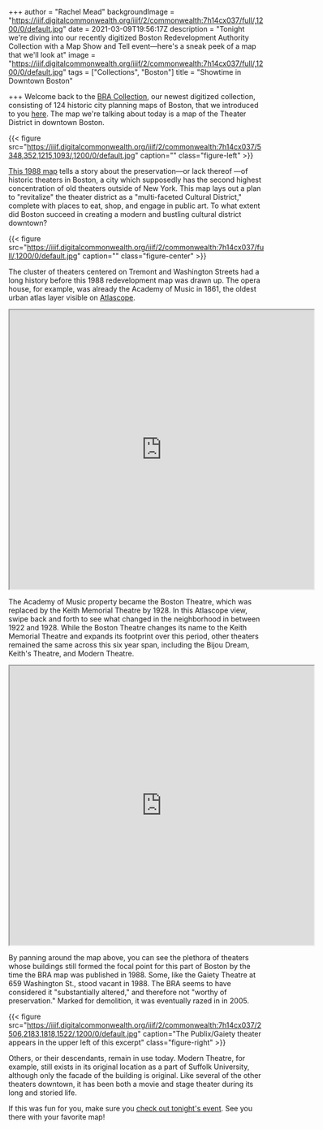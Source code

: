 +++
author = "Rachel Mead"
backgroundImage = "https://iiif.digitalcommonwealth.org/iiif/2/commonwealth:7h14cx037/full/,1200/0/default.jpg"
date = 2021-03-09T19:56:17Z
description = "Tonight we're diving into our recently digitized Boston Redevelopment Authority Collection with a Map Show and Tell event—here's a sneak peek of a map that we'll look at"
image = "https://iiif.digitalcommonwealth.org/iiif/2/commonwealth:7h14cx037/full/,1200/0/default.jpg"
tags = ["Collections", "Boston"]
title = "Showtime in Downtown Boston"

+++
Welcome back to the [BRA Collection](https://collections.leventhalmap.org/collections/commonwealth:7h14cv132), our newest digitized collection, consisting of 124 historic city planning maps of Boston, that we introduced to you [here](https://www.leventhalmap.org/articles/a-new-view-into-urban-renewal-in-boston/). The map we're talking about today is a map of the Theater District in downtown Boston.

{{< figure src="https://iiif.digitalcommonwealth.org/iiif/2/commonwealth:7h14cx037/5348,352,1215,1093/,1200/0/default.jpg" caption="" class="figure-left" >}}

[This 1988 map](https://collections.leventhalmap.org/search/commonwealth:7h14cx02z) tells a story about the preservation—or lack thereof —of historic theaters in Boston, a city which supposedly has the second highest concentration of old theaters outside of New York. This map lays out a plan to "revitalize" the theater district as a "multi-faceted Cultural District," complete with places to eat, shop, and engage in public art. To what extent did Boston succeed in creating a modern and bustling cultural district downtown?

{{< figure src="https://iiif.digitalcommonwealth.org/iiif/2/commonwealth:7h14cx037/full/,1200/0/default.jpg" caption="" class="figure-center" >}}

The cluster of theaters centered on Tremont and Washington Streets had a long history before this 1988 redevelopment map was drawn up. The opera house, for example, was already the Academy of Music in 1861, the oldest urban atlas layer visible on [Atlascope](http://atlascope.leventhalmap.org).

<iframe width="600" height="550" src="https://atlascope.leventhalmap.org/#view:embed$base:000$overlay:39999059012045$zoom:20.00$center:-7910656.661198085,5214204.195716886$mode:glass$pos:196"></iframe>

The Academy of Music property became the Boston Theatre, which was replaced by the Keith Memorial Theatre by 1928. In this Atlascope view, swipe back and forth to see what changed in the neighborhood in between 1922 and 1928. While the Boston Theatre changes its name to the Keith Memorial Theatre and expands its footprint over this period, other theaters remained the same across this six year span, including the Bijou Dream, Keith's Theatre, and Modern Theatre.

<iframe width="600" height="550" src="https://atlascope.leventhalmap.org/#view:embed$base:39999059011682$overlay:39999059011526$zoom:18.81$center:-7910669.7252482,5214150.160095448$mode:swipe-x$pos:0.4757853403141361"></iframe>

By panning around the map above, you can see the plethora of theaters whose buildings still formed the focal point for this part of Boston by the time the BRA map was published in 1988. Some, like the Gaiety Theatre at 659 Washington St., stood vacant in 1988. The BRA seems to have considered it "substantially altered," and therefore not "worthy of preservation." Marked for demolition, it was eventually razed in in 2005.

{{< figure src="https://iiif.digitalcommonwealth.org/iiif/2/commonwealth:7h14cx037/2506,2183,1818,1522/,1200/0/default.jpg" caption="The Publix/Gaiety theater appears in the upper left of this excerpt" class="figure-right" >}}

Others, or their descendants, remain in use today. Modern Theatre, for example, still exists in its original location as a part of Suffolk University, although only the facade of the building is original. Like several of the other theaters downtown, it has been both a movie and stage theater during its long and storied life.

If this was fun for you, make sure you [check out tonight's event](https://www.leventhalmap.org/event/map-show-and-tell-with-the-bra-collection/). See you there with your favorite map!